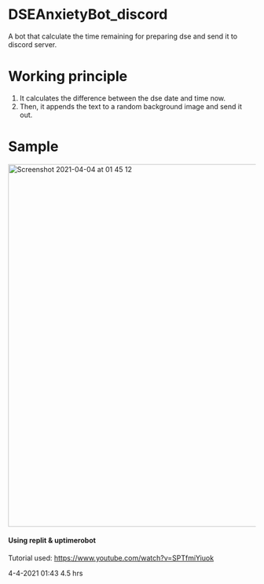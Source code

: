 # DSEAnxietyBot_discord
A bot that calculate the time remaining for preparing dse and send it to discord server.


# Working principle #

1. It calculates the difference between the dse date and time now.
2. Then, it appends the text to a random background image and send it out.


# Sample #
<img width="738" alt="Screenshot 2021-04-04 at 01 45 12" src="https://user-images.githubusercontent.com/53013464/113486888-84b8ec80-94e7-11eb-9437-ce04f09c5d17.png">


#### Using replit & uptimerobot ####
Tutorial used:
https://www.youtube.com/watch?v=SPTfmiYiuok



4-4-2021 01:43
4.5 hrs
